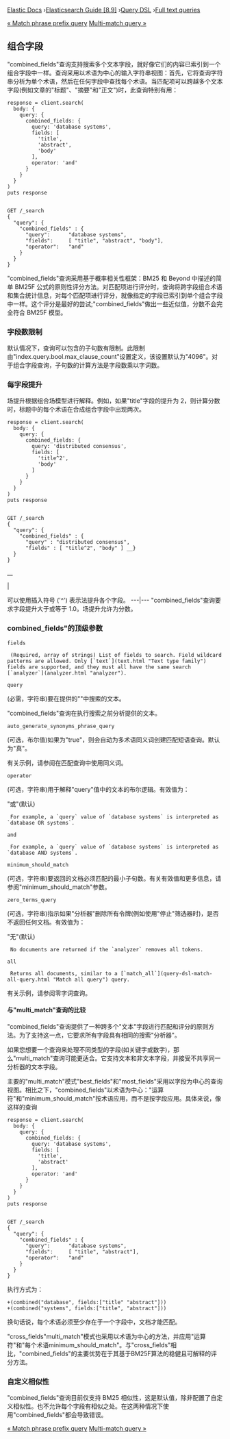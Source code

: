 

[Elastic Docs](/guide/) ›[Elasticsearch Guide [8.9]](index.md) ›[Query
DSL](query-dsl.md) ›[Full text queries](full-text-queries.md)

[« Match phrase prefix query](query-dsl-match-query-phrase-prefix.md)
[Multi-match query »](query-dsl-multi-match-query.md)

## 组合字段

"combined_fields"查询支持搜索多个文本字段，就好像它们的内容已索引到一个组合字段中一样。查询采用以术语为中心的输入字符串视图：首先，它将查询字符串分析为单个术语，然后在任何字段中查找每个术语。当匹配项可以跨越多个文本字段(例如文章的"标题"、"摘要"和"正文")时，此查询特别有用：

    
    
    response = client.search(
      body: {
        query: {
          combined_fields: {
            query: 'database systems',
            fields: [
              'title',
              'abstract',
              'body'
            ],
            operator: 'and'
          }
        }
      }
    )
    puts response
    
    
    GET /_search
    {
      "query": {
        "combined_fields" : {
          "query":      "database systems",
          "fields":     [ "title", "abstract", "body"],
          "operator":   "and"
        }
      }
    }

"combined_fields"查询采用基于概率相关性框架：BM25 和 Beyond 中描述的简单 BM25F 公式的原则性评分方法。对匹配项进行评分时，查询将跨字段组合术语和集合统计信息，对每个匹配项进行评分，就像指定的字段已索引到单个组合字段中一样。这个评分是最好的尝试;"combined_fields"做出一些近似值，分数不会完全符合 BM25F 模型。

### 字段数限制

默认情况下，查询可以包含的子句数有限制。此限制由"index.query.bool.max_clause_count"设置定义，该设置默认为"4096"。对于组合字段查询，子句数的计算方法是字段数乘以字词数。

### 每字段提升

场提升根据组合场模型进行解释。例如，如果"title"字段的提升为 2，则计算分数时，标题中的每个术语在合成组合字段中出现两次。

    
    
    response = client.search(
      body: {
        query: {
          combined_fields: {
            query: 'distributed consensus',
            fields: [
              'title^2',
              'body'
            ]
          }
        }
      }
    )
    puts response
    
    
    GET /_search
    {
      "query": {
        "combined_fields" : {
          "query" : "distributed consensus",
          "fields" : [ "title^2", "body" ] __}
      }
    }

__

|

可以使用插入符号 ('^') 表示法提升各个字段。   ---|--- "combined_fields"查询要求字段提升大于或等于 1.0。场提升允许为分数。

### combined_fields"的顶级参数

`fields`

     (Required, array of strings) List of fields to search. Field wildcard patterns are allowed. Only [`text`](text.html "Text type family") fields are supported, and they must all have the same search [`analyzer`](analyzer.html "analyzer"). 
`query`

    

(必需，字符串)要在提供的""中搜索的文本<fields>。

"combined_fields"查询在执行搜索之前分析提供的文本。

`auto_generate_synonyms_phrase_query`

    

(可选，布尔值)如果为"true"，则会自动为多术语同义词创建匹配短语查询。默认为"真"。

有关示例，请参阅在匹配查询中使用同义词。

`operator`

    

(可选，字符串)用于解释"query"值中的文本的布尔逻辑。有效值为：

"或"(默认)

     For example, a `query` value of `database systems` is interpreted as `database OR systems`. 
`and`

     For example, a `query` value of `database systems` is interpreted as `database AND systems`. 

`minimum_should_match`

    

(可选，字符串)要返回的文档必须匹配的最小子句数。有关有效值和更多信息，请参阅"minimum_should_match"参数。

`zero_terms_query`

    

(可选，字符串)指示如果"分析器"删除所有令牌(例如使用"停止"筛选器时)，是否不返回任何文档。有效值为：

"无"(默认)

     No documents are returned if the `analyzer` removes all tokens. 
`all`

     Returns all documents, similar to a [`match_all`](query-dsl-match-all-query.html "Match all query") query. 

有关示例，请参阅零字词查询。

#### 与"multi_match"查询的比较

"combined_fields"查询提供了一种跨多个"文本"字段进行匹配和评分的原则方法。为了支持这一点，它要求所有字段具有相同的搜索"分析器"。

如果您想要一个查询来处理不同类型的字段(如关键字或数字)，那么"multi_match"查询可能更适合。它支持文本和非文本字段，并接受不共享同一分析器的文本字段。

主要的"multi_match"模式"best_fields"和"most_fields"采用以字段为中心的查询视图。相比之下，"combined_fields"以术语为中心："运算符"和"minimum_should_match"按术语应用，而不是按字段应用。具体来说，像这样的查询

    
    
    response = client.search(
      body: {
        query: {
          combined_fields: {
            query: 'database systems',
            fields: [
              'title',
              'abstract'
            ],
            operator: 'and'
          }
        }
      }
    )
    puts response
    
    
    GET /_search
    {
      "query": {
        "combined_fields" : {
          "query":      "database systems",
          "fields":     [ "title", "abstract"],
          "operator":   "and"
        }
      }
    }

执行方式为：

    
    
    +(combined("database", fields:["title" "abstract"]))
    +(combined("systems", fields:["title", "abstract"]))

换句话说，每个术语必须至少存在于一个字段中，文档才能匹配。

"cross_fields"multi_match"模式也采用以术语为中心的方法，并应用"运算符"和"每个术语minimum_should_match"。与"cross_fields"相比，"combined_fields"的主要优势在于其基于BM25F算法的稳健且可解释的评分方法。

### 自定义相似性

"combined_fields"查询目前仅支持 BM25 相似性，这是默认值，除非配置了自定义相似性。也不允许每个字段有相似之处。在这两种情况下使用"combined_fields"都会导致错误。

[« Match phrase prefix query](query-dsl-match-query-phrase-prefix.md)
[Multi-match query »](query-dsl-multi-match-query.md)
